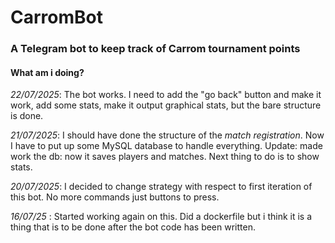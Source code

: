 # CarromBot

### A Telegram bot to keep track of Carrom tournament points


#### What am i doing?

*22/07/2025*: The bot works. I need to add the "go back" button and make it work, add some stats, make it output graphical stats, but the bare structure is done.

*21/07/2025*: I should have done the structure of the _match registration_. Now I have to put up some MySQL database to handle everything.
Update: made work the db: now it saves players and matches. Next thing to do is to show stats.


*20/07/2025*: I decided to change strategy with respect to first iteration of this bot. No more commands just buttons to press.

*16/07/25* : Started working again on this. Did a dockerfile but i think it is a thing that is to be done after the bot code has been written.

 
